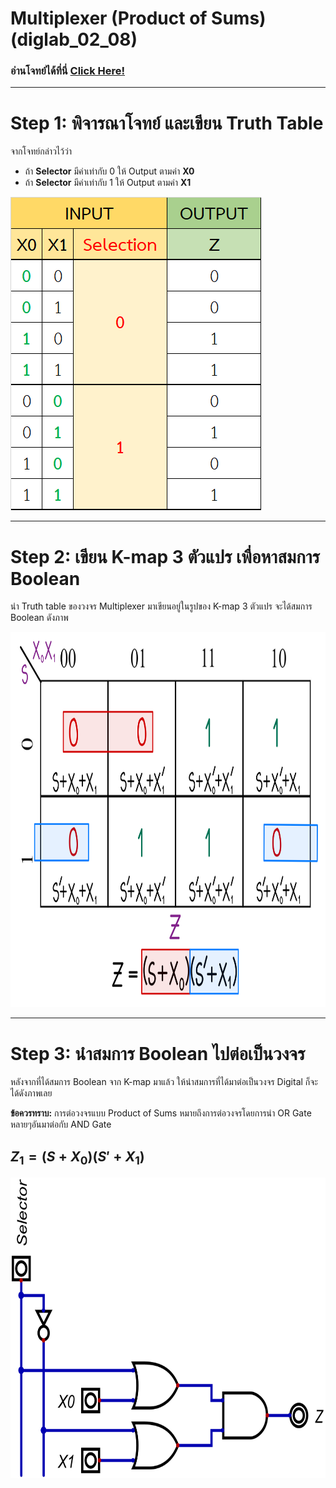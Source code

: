 # Multiplexer (Product of Sums) (diglab_​02_​08)
### อ่านโจทย์ได้ที่นี่ [Click Here!](https://drive.google.com/file/d/1cgN1CoPt-9dDRTEL3GCghg49iHBdRUZr/view?usp=drive_link)

---

# Step 1: พิจารณาโจทย์ และเขียน Truth Table

จากโจทย์กล่าวไว้ว่า
- ถ้า **Selector** มีค่าเท่ากับ 0 ให้ Output ตามค่า **X0**
- ถ้า **Selector** มีค่าเท่ากับ 1 ให้ Output ตามค่า **X1**

<img src="https://raw.githubusercontent.com/reisenx/2110263-DIG-LOGIC-LAB-I/main/Lab%2002/diglab_%E2%80%8B02_%E2%80%8B07/diglab_02_07_pics/diglab_02_07_table.png" width="401" height="501">

---

# Step 2: เขียน K-map 3 ตัวแปร เพื่อหาสมการ Boolean

นำ Truth table ของวงจร Multiplexer มาเขียนอยู่ในรูปของ K-map 3 ตัวแปร จะได้สมการ Boolean ดังภาพ

<img src="https://raw.githubusercontent.com/reisenx/2110263-DIG-LOGIC-LAB-I/main/Lab%2002/diglab_%E2%80%8B02_%E2%80%8B08/diglab_02_08_pics/diglab_02_08_Kmap.png" width="843" height="600">

---

# Step 3: นำสมการ Boolean ไปต่อเป็นวงจร

หลังจากที่ได้สมการ Boolean จาก K-map มาแล้ว ให้นำสมการที่ได้มาต่อเป็นวงจร Digital ก็จะได้ดังภาพเลย

**ข้อควรทราบ:** การต่อวงจรแบบ Product of Sums หมายถึงการต่อวงจรโดยการนำ OR Gate หลายๆอันมาต่อกับ AND Gate
## $Z_{1} = (S + X_{0})(S' + X_{1})$

<img src="https://raw.githubusercontent.com/reisenx/2110263-DIG-LOGIC-LAB-I/main/Lab%2002/diglab_%E2%80%8B02_%E2%80%8B08/diglab_%E2%80%8B02_%E2%80%8B08.png" width="675" height="481">
